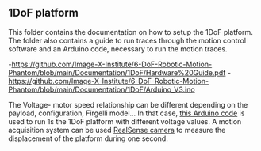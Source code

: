 ## 1DoF platform
This folder contains the documentation on how to setup the 1DoF platform. The folder also contains a guide to run traces through the motion control software and an Arduino code, necessary to run the motion traces.


  -https://github.com/Image-X-Institute/6-DoF-Robotic-Motion-Phantom/blob/main/Documentation/1DoF/Hardware%20Guide.pdf
  -https://github.com/Image-X-Institute/6-DoF-Robotic-Motion-Phantom/blob/main/Documentation/1DoF/Arduino_V3.ino

The Voltage- motor speed relationship can be different depending on the payload, configuration, Firgelli model... In that case, [this Arduino code](https://github.com/Image-X-Institute/6-DoF-Robotic-Motion-Phantom/blob/main/Documentation/1DoF/voltage-motor%20speed%20relationship.ino) is used to run 1s the 1DoF platform with different voltage values. A motion acquisition system can be used [RealSense camera](https://github.com/Image-X-Institute/6-DoF-Robotic-Motion-Phantom/tree/main/RealSense%20verification) to measure the displacement of the platform during one second. 
